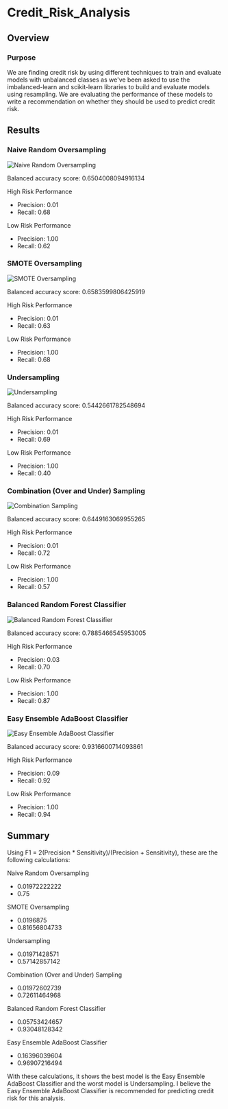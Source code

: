 # Credit_Risk_Analysis
## Overview
### Purpose
We are finding credit risk by using different techniques to train and evaluate models with unbalanced classes as we've been asked to use the imbalanced-learn and scikit-learn libraries to build and evaluate models using resampling. We are evaluating the performance of these models to write a recommendation on whether they should be used to predict credit risk.
## Results
### Naive Random Oversampling
![Naive Random Oversampling](https://user-images.githubusercontent.com/92561938/165187108-13dd3869-cf99-4bf3-8435-c8c7e802f835.png)

Balanced accuracy score: 0.6504008094916134

High Risk Performance
- Precision: 0.01
- Recall: 0.68

Low Risk Performance
- Precision: 1.00
- Recall: 0.62

### SMOTE Oversampling
![SMOTE Oversampling](https://user-images.githubusercontent.com/92561938/165187158-eaaa96b6-0e04-46b6-a405-eda62fff5250.png)

Balanced accuracy score: 0.6583599806425919

High Risk Performance
- Precision: 0.01
- Recall: 0.63

Low Risk Performance
- Precision: 1.00
- Recall: 0.68

### Undersampling
![Undersampling](https://user-images.githubusercontent.com/92561938/165187189-cb88938a-940e-4df2-8a9d-16e3c3a0274d.png)

Balanced accuracy score: 0.5442661782548694

High Risk Performance
- Precision: 0.01
- Recall: 0.69

Low Risk Performance
- Precision: 1.00
- Recall: 0.40

### Combination (Over and Under) Sampling
![Combination Sampling](https://user-images.githubusercontent.com/92561938/165187222-0813ebe0-4af7-4a4d-8f27-55ac6ddf491f.png)

Balanced accuracy score: 0.6449163069955265

High Risk Performance
- Precision: 0.01
- Recall: 0.72

Low Risk Performance
- Precision: 1.00
- Recall: 0.57

### Balanced Random Forest Classifier
![Balanced Random Forest Classifier](https://user-images.githubusercontent.com/92561938/165187247-9d384dd0-a9ee-4c31-ae52-d7d37f0fb8b3.png)

Balanced accuracy score: 0.7885466545953005

High Risk Performance
- Precision: 0.03
- Recall: 0.70

Low Risk Performance
- Precision: 1.00
- Recall: 0.87

### Easy Ensemble AdaBoost Classifier
![Easy Ensemble AdaBoost Classifier](https://user-images.githubusercontent.com/92561938/165187274-aad69064-0d09-45e7-a51b-a66207622a1e.png)

Balanced accuracy score: 0.9316600714093861

High Risk Performance
- Precision: 0.09
- Recall: 0.92

Low Risk Performance
- Precision: 1.00
- Recall: 0.94

## Summary
Using F1 = 2(Precision * Sensitivity)/(Precision + Sensitivity), these are the following calculations:

Naive Random Oversampling
- 0.01972222222
- 0.75

SMOTE Oversampling
- 0.0196875
- 0.81656804733

Undersampling
- 0.01971428571
- 0.57142857142

Combination (Over and Under) Sampling
- 0.01972602739
- 0.72611464968

Balanced Random Forest Classifier
- 0.05753424657
- 0.93048128342

Easy Ensemble AdaBoost Classifier
- 0.16396039604
- 0.96907216494

With these calculations, it shows the best model is the Easy Ensemble AdaBoost Classifier and the worst model is Undersampling. I believe the Easy Ensemble AdaBoost Classifier is recommended for predicting credit risk for this analysis.
